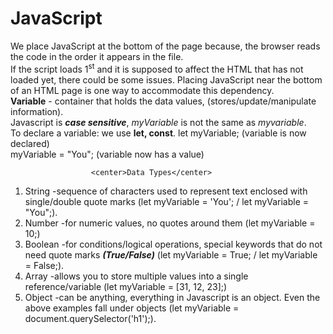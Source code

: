# JavaScript
We place JavaScript at the bottom of the page because, the browser reads the code in the order it appears in the file. <br>
If the script loads 1<sup>st</sup> and it is supposed to affect the HTML that has not loaded yet, there could be some issues. Placing JavaScript near the bottom of an HTML page is one way to accommodate this dependency.<br>
<strong>Variable</strong> - container that holds the data values, (stores/update/manipulate information).<br>
Javascript is <i><strong>case sensitive</i></strong>, <em>myVariable</em> is not the same as <em>myvariable</em>. <br>
To declare a variable: we use <b>let, const</b>.
let myVariable; (variable is now declared)<br>
myVariable = "You"; (variable now has a value)<br>

                      <center>Data Types</center>
1. String -sequence of characters used to represent text enclosed with single/double quote marks (let myVariable = 'You'; / let myVariable = "You";).<br>
2. Number -for numeric values, no quotes around them (let myVariable = 10;)
3. Boolean -for conditions/logical operations, special keywords that do not need quote marks <i><b>(True/False)</i></b> (let myVariable = True; / let myVariable = False;).
4. Array -allows you to store multiple values into a single reference/variable (let myVariable = [31, 12, 23];)
5. Object -can be anything, everything in Javascript is an object. Even the above examples fall under objects (let myVariable = document.querySelector('h1');).
